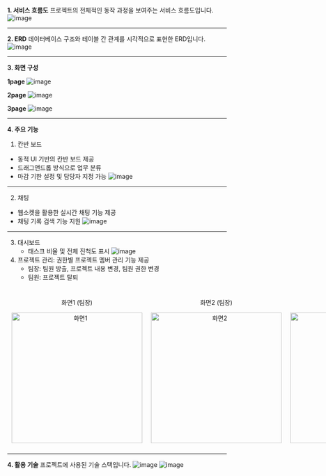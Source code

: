 
**1. 서비스 흐름도**
프로젝트의 전체적인 동작 과정을 보여주는 서비스 흐름도입니다.
![image](https://github.com/user-attachments/assets/fc2cdfd7-b53a-45ba-ad32-512a287415ea)

---
**2. ERD**
데이터베이스 구조와 테이블 간 관계를 시각적으로 표현한 ERD입니다.
![image](https://github.com/user-attachments/assets/8f73f7fa-d555-45d4-85cc-a10a379daa31)

---

**3. 화면 구성**

**1page**
![image](https://github.com/user-attachments/assets/a569c508-5e97-4cb3-bc4c-de7c8611d331)

**2page**
![image](https://github.com/user-attachments/assets/15ee8dad-6d41-467c-bc1d-8e9b6ae40d13)

**3page**
![image](https://github.com/user-attachments/assets/361163ef-29d3-4cef-9e88-f9343daa3e53)


---
**4. 주요 기능**
1. 칸반 보드
- 동적 UI 기반의 칸반 보드 제공
- 드래그앤드롭 방식으로 업무 분류
- 마감 기한 설정 및 담당자 지정 가능
   ![image](https://github.com/user-attachments/assets/e74a9384-8feb-4d1a-b2b6-63c432a06dbc)
---
2. 채팅
- 웹소켓을 활용한 실시간 채팅 기능 제공
- 채팅 기록 검색 기능 지원
   ![image](https://github.com/user-attachments/assets/abd3e1b5-d345-439a-a528-47848e156c2c)
---
3. 대시보드
   - 태스크 비율 및 전체 진척도 표시
   ![image](https://github.com/user-attachments/assets/7ca9274e-88f4-4b4e-b172-72b22445f345)
4. 프로젝트 관리: 권한별 프로젝트 멤버 관리 기능 제공
   - 팀장: 팀원 방출, 프로젝트 내용 변경, 팀원 권한 변경
   - 팀원: 프로젝트 탈퇴

<div style="display: flex; justify-content: space-between; align-items: center;">
  <div style="text-align: center; margin: 10px;">
    <p>화면1 (팀장)</p>
    <img src="https://github.com/user-attachments/assets/5f19d51d-b184-46f4-afb6-f67255aa29a5" alt="화면1" width="300">
  </div>
  <div style="text-align: center; margin: 10px;">
    <p>화면2 (팀장)</p>
    <img src="https://github.com/user-attachments/assets/2b17d9eb-bfba-40d9-8bdc-77af2a3aa76a" alt="화면2" width="300">
  </div>
  <div style="text-align: center; margin: 10px;">
    <p>화면3 (팀원)</p>
    <img src="https://github.com/user-attachments/assets/db8172f9-96ed-4ba5-a954-75055ed0825b" alt="화면3" width="300">
  </div>
</div>

---
**4. 활용 기술**
프로젝트에 사용된 기술 스택입니다.
![image](https://github.com/user-attachments/assets/a4492164-a2c7-4349-8b4d-af64c5c2bedb)
![image](https://github.com/user-attachments/assets/7871b844-033f-4342-aeda-d4500e8480c2)

